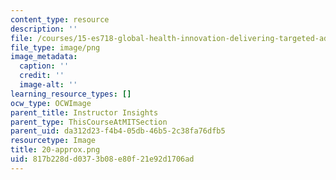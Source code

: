 ```yaml
---
content_type: resource
description: ''
file: /courses/15-es718-global-health-innovation-delivering-targeted-advice-to-an-organization-in-the-field-spring-2015/817b228dd0373b08e80f21e92d1706ad_20-approx.png
file_type: image/png
image_metadata:
  caption: ''
  credit: ''
  image-alt: ''
learning_resource_types: []
ocw_type: OCWImage
parent_title: Instructor Insights
parent_type: ThisCourseAtMITSection
parent_uid: da312d23-f4b4-05db-46b5-2c38fa76dfb5
resourcetype: Image
title: 20-approx.png
uid: 817b228d-d037-3b08-e80f-21e92d1706ad
---
```

